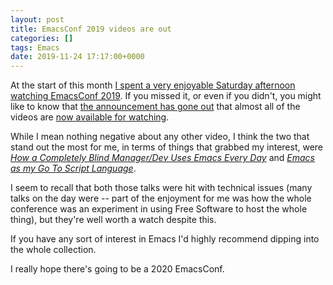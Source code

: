 ```yaml
---
layout: post
title: EmacsConf 2019 videos are out
categories: []
tags: Emacs
date: 2019-11-24 17:17:00+0000
---
```


At the start of this month [I spent a very enjoyable Saturday afternoon
watching EmacsConf 2019](/2019/11/02/emacsconf-2019.html). If you missed it,
or even if you didn't, you might like to know that [the announcement has
gone out](https://lists.gnu.org/r/emacsconf-discuss/2019-11/msg00002.html)
that almost all of the videos are [now available for
watching](https://emacsconf.org/2019/videos).

While I mean nothing negative about any other video, I think the two that
stand out the most for me, in terms of things that grabbed my interest, were
[*How a Completely Blind Manager/Dev Uses Emacs Every
Day*](https://media.emacsconf.org/2019/08.html) and [*Emacs as my Go To
Script Language*](https://media.emacsconf.org/2019/15.html).

I seem to recall that both those talks were hit with technical issues (many
talks on the day were -- part of the enjoyment for me was how the whole
conference was an experiment in using Free Software to host the whole
thing), but they're well worth a watch despite this.

If you have any sort of interest in Emacs I'd highly recommend dipping into
the whole collection.

I really hope there's going to be a 2020 EmacsConf.

[//]: # (2019-11-24-emacsconf-2019-videos-are-out.md ends here)
